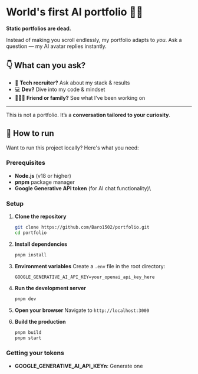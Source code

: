 # World's first AI portfolio 🤖✨

**Static portfolios are dead.**

Instead of making you scroll endlessly, my portfolio adapts to *you*.
Ask a question — my AI avatar replies instantly.

## 👇 What can you ask?

- 🧠 **Tech recruiter?** Ask about my stack & results
- 💻 **Dev?** Dive into my code & mindset
- 🧑‍🤝‍🧑 **Friend or family?** See what I’ve been working on

---

This is not a portfolio.
It’s a **conversation tailored to your curiosity**.

## 🚀 How to run

Want to run this project locally? Here's what you need:

### Prerequisites

- **Node.js** (v18 or higher)
- **pnpm** package manager
- **Google Generative API token** (for AI chat functionality)\

### Setup

1. **Clone the repository**

   ```bash
   git clone https://github.com/Baro1502/portfolio.git
   cd portfolio
   ```
2. **Install dependencies**

   ```bash
   pnpm install
   ```
3. **Environment variables**
   Create a `.env` file in the root directory:

   ```env
   GOOGLE_GENERATIVE_AI_API_KEY=your_openai_api_key_here
   ```
4. **Run the development server**

   ```bash
   pnpm dev
   ```
5. **Open your browser**
   Navigate to `http://localhost:3000`

6. **Build the production**

   ```bash
   pnpm build
   pnpm start
   ```
### Getting your **tokens**

- **GOOGLE_GENERATIVE_AI_API_KEYn**: Generate one
